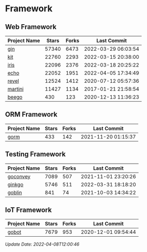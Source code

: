 # Framework

## Web Framework
| Project Name | Stars | Forks | Last Commit |
| ------------ | ----- | ----- | ----------- |
| [gin](https://github.com/gin-gonic/gin) | 57340 | 6473 | 2022-03-29 06:03:54 |
| [kit](https://github.com/go-kit/kit) | 22760 | 2293 | 2022-03-15 20:38:00 |
| [iris](https://github.com/kataras/iris) | 22096 | 2376 | 2022-03-18 20:25:22 |
| [echo](https://github.com/labstack/echo) | 22052 | 1951 | 2022-04-05 17:34:49 |
| [revel](https://github.com/revel/revel) | 12524 | 1412 | 2020-07-12 05:57:36 |
| [martini](https://github.com/go-martini/martini) | 11427 | 1134 | 2017-01-21 21:58:54 |
| [beego](https://github.com/astaxie/beego) | 430 | 123 | 2020-12-13 11:36:23 |

## ORM Framework
| Project Name | Stars | Forks | Last Commit |
| ------------ | ----- | ----- | ----------- |
| [gorm](https://github.com/jinzhu/gorm) | 433 | 142 | 2021-11-20 01:15:37 |

## Testing Framework
| Project Name | Stars | Forks | Last Commit |
| ------------ | ----- | ----- | ----------- |
| [goconvey](https://github.com/smartystreets/goconvey) | 7089 | 507 | 2021-11-01 23:20:26 |
| [ginkgo](https://github.com/onsi/ginkgo) | 5746 | 511 | 2022-03-31 18:18:20 |
| [goblin](https://github.com/franela/goblin) | 841 | 74 | 2021-10-03 14:34:22 |

## IoT Framework
| Project Name | Stars | Forks | Last Commit |
| ------------ | ----- | ----- | ----------- |
| [gobot](https://github.com/hybridgroup/gobot) | 7679 | 953 | 2020-12-01 09:54:44 |

*Update Date: 2022-04-08T12:00:46*